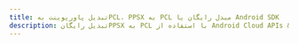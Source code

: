 ---title: تبدیل پاورپوینت بهPCL، PPSX به PCL مبدل رایگان یا Android SDKdescription: تبدیل رایگانPPSX به PCL با استفاده از Android Cloud APIs & SDK. همچنین اسناد Microsoft PowerPoint را در Cloud ایجاد، ویرایش و رندر کنید.---